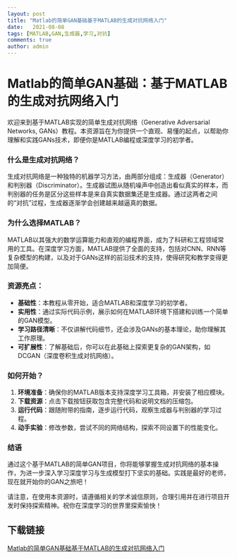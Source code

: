 ```yaml
---
layout: post
title: "Matlab的简单GAN基础基于MATLAB的生成对抗网络入门"
date:   2021-08-08
tags: [MATLAB,GAN,生成器,学习,对抗]
comments: true
author: admin
---
```

# Matlab的简单GAN基础：基于MATLAB的生成对抗网络入门

欢迎来到基于MATLAB实现的简单生成对抗网络（Generative Adversarial Networks, GANs）教程。本资源旨在为你提供一个直观、易懂的起点，以帮助你理解和实践GANs技术，即便你是MATLAB编程或深度学习的初学者。

### 什么是生成对抗网络？

生成对抗网络是一种独特的机器学习方法，由两部分组成：生成器（Generator）和判别器（Discriminator）。生成器试图从随机噪声中创造出看似真实的样本，而判别器的任务是区分这些样本是来自真实数据集还是生成器。通过这两者之间的“对抗”过程，生成器逐渐学会创建越来越逼真的数据。

### 为什么选择MATLAB？

MATLAB以其强大的数学运算能力和直观的编程界面，成为了科研和工程领域常用的工具。在深度学习方面，MATLAB提供了全面的支持，包括对CNN、RNN等复杂模型的构建，以及对于GANs这样的前沿技术的支持，使得研究和教学变得更加简便。

### 资源亮点：

- **基础性**：本教程从零开始，适合MATLAB和深度学习的初学者。
- **实用性**：通过实际代码示例，展示如何在MATLAB环境下搭建和训练一个简单的GAN模型。
- **学习路径清晰**：不仅讲解代码细节，还会涉及GANs的基本理论，助你理解其工作原理。
- **可扩展性**：了解基础后，你可以在此基础上探索更复杂的GAN架构，如DCGAN（深度卷积生成对抗网络）。

### 如何开始？

1. **环境准备**：确保你的MATLAB版本支持深度学习工具箱，并安装了相应模块。
2. **下载资源**：点击下载按钮获取包含完整代码和说明文档的压缩包。
3. **运行代码**：跟随附带的指南，逐步运行代码，观察生成器与判别器的学习过程。
4. **动手实验**：修改参数，尝试不同的网络结构，探索不同设置下的性能变化。

### 结语

通过这个基于MATLAB的简单GAN项目，你将能够掌握生成对抗网络的基本操作，为进一步深入学习深度学习与生成模型打下坚实的基础。实践是最好的老师，现在就开始你的GAN之旅吧！

请注意，在使用本资源时，请遵循相关的学术诚信原则，合理引用并在进行项目开发时保持探索精神。祝你在深度学习的世界里探索愉快！

## 下载链接

[Matlab的简单GAN基础基于MATLAB的生成对抗网络入门](https://pan.quark.cn/s/0c8ea6b15350)